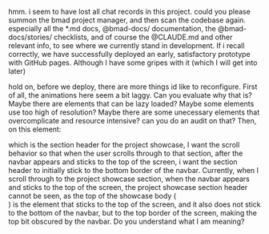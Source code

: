 hmm. i seem to have lost all chat records in this project.
could you please summon the bmad project manager, and then scan the codebase again. especially all the \*.md docs, @bmad-docs/ documentation, the @bmad-docs/stories/ checklists, and of course the @CLAUDE.md and other relevant info, to see where we currently stand in development.
If i recall correctly, we have successfully deployed an early, satisfactory prototype with GitHub pages.
Although I have some gripes with it (which I will get into later)

hold on, before we deploy, there are more things id like to reconfigure.
First of all, the animations here seem a bit laggy.
Can you evaluate why that is?
Maybe there are elements that can be lazy loaded?
Maybe some elements use too high of resolution?
Maybe there are some unecessary elements that overcomplicate and resource intensive?
can you do an audit on that?
Then, on this element: <section class="relative bg-transparent z-10"> which is the section header for the project showcase,
I want the scroll behavior so that when the user scrolls through to that section, after the navbar appears and sticks to the top of the screen, i want the section header to initially stick to the bottom border of the navbar.
Currently, when I scroll through to the project showcase section, when the navbar appears and sticks to the top of the screen, the project showcase section header cannot be seen, as the top of the showcase body (<div class="px-4 sm:px-6 lg:px-8 pt-8 pb-20">) is the element that sticks to the top of the screen, and it also does not stick to the bottom of the navbar, but to the top border of the screen, making the top bit obscured by the navbar. Do you understand what I am meaning?
